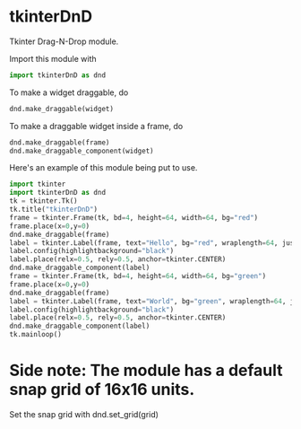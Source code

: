 # tkinterDnD
Tkinter Drag-N-Drop module.

Import this module with

```python
import tkinterDnD as dnd
```

To make a widget draggable, do

```python
dnd.make_draggable(widget)
```

To make a draggable widget inside a frame, do

```python
dnd.make_draggable(frame)
dnd.make_draggable_component(widget)
```

Here's an example of this module being put to use.

```python
import tkinter
import tkinterDnD as dnd
tk = tkinter.Tk()
tk.title("tkinterDnD")
frame = tkinter.Frame(tk, bd=4, height=64, width=64, bg="red")
frame.place(x=0,y=0)
dnd.make_draggable(frame)
label = tkinter.Label(frame, text="Hello", bg="red", wraplength=64, justify=tkinter.CENTER)
label.config(highlightbackground="black")
label.place(relx=0.5, rely=0.5, anchor=tkinter.CENTER)
dnd.make_draggable_component(label)
frame = tkinter.Frame(tk, bd=4, height=64, width=64, bg="green")
frame.place(x=0,y=0)
dnd.make_draggable(frame)
label = tkinter.Label(frame, text="World", bg="green", wraplength=64, justify=tkinter.CENTER)
label.config(highlightbackground="black")
label.place(relx=0.5, rely=0.5, anchor=tkinter.CENTER)
dnd.make_draggable_component(label)
tk.mainloop() 
```

# Side note: The module has a default snap grid of 16x16 units.

Set the snap grid with dnd.set_grid(grid)
